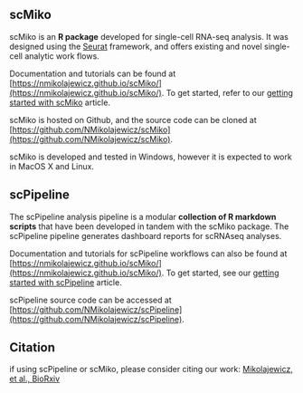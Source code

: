 ## scMiko

scMiko is an **R package** developed for single-cell RNA-seq analysis. It was designed using the [Seurat](https://satijalab.org/seurat/) framework, and offers existing and novel single-cell analytic work flows. 

Documentation and tutorials can be found at [https://nmikolajewicz.github.io/scMiko/](https://nmikolajewicz.github.io/scMiko/). To get started, refer to our [getting started with scMiko](https://nmikolajewicz.github.io/scMiko/articles/install.html) article. 

scMiko is hosted on Github, and the source code can be cloned at [https://github.com/NMikolajewicz/scMiko](https://github.com/NMikolajewicz/scMiko).

scMiko is developed and tested in Windows, however it is expected to work in MacOS X and Linux. 

## scPipeline

The scPipeline analysis pipeline is a modular **collection of R markdown scripts** that have been developed in tandem with the scMiko package. The scPipeline pipeline generates dashboard reports for scRNAseq analyses. 

Documentation and tutorials for scPipeline workflows can also be found at [https://nmikolajewicz.github.io/scMiko/](https://nmikolajewicz.github.io/scMiko/). To get started, see our [getting started with scPipeline](https://nmikolajewicz.github.io/scMiko/articles/scPipeline_getting_started.html) article. 

scPipeline source code can be accessed at [https://github.com/NMikolajewicz/scPipeline](https://github.com/NMikolajewicz/scPipeline).

## Citation

if using scPipeline or scMiko, please consider citing our work: [Mikolajewicz, et al., BioRxiv](https://www.biorxiv.org/content/10.1101/2022.03.13.484162v1)
